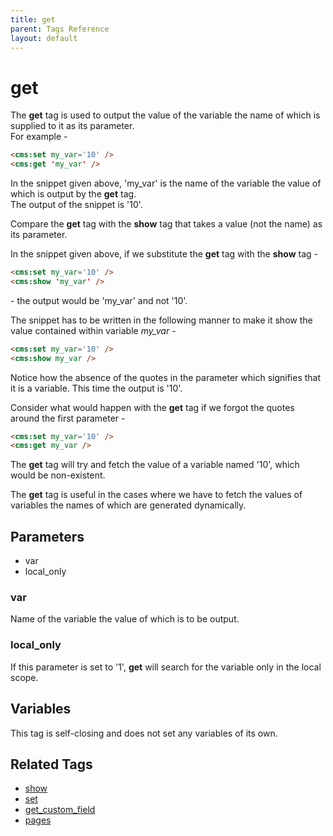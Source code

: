 ```yaml
---
title: get
parent: Tags Reference
layout: default
---
```


# get

The **get** tag is used to output the value of the variable the name of which is supplied to it as its parameter.<br/>
For example -

```html
<cms:set my_var='10' />
<cms:get 'my_var' />
```

In the snippet given above,  'my\_var' is the name of the variable the value of which is output by the **get** tag.<br/>
The output of the snippet is '10'.

Compare the **get** tag with the **show** tag that takes a value (not the name) as its parameter.

In the snippet given above, if we substitute the **get** tag with the **show** tag -

```html
<cms:set my_var='10' />
<cms:show 'my_var' />
```

\- the output would be 'my\_var' and not '10'.

The snippet has to be written in the following manner to make it show the value contained within variable *my\_var* -

```html
<cms:set my_var='10' />
<cms:show my_var />
```

Notice how the absence of the quotes in the parameter which signifies that it is a variable. This time the output is '10'.

Consider what would happen with the **get** tag if we forgot the quotes around the first parameter -

```html
<cms:set my_var='10' />
<cms:get my_var />
```

The **get** tag will try and fetch the value of a variable named '10', which would be non-existent.

The **get** tag is useful in the cases where we have to fetch the values of variables the names of which are generated dynamically.

## Parameters

* var
* local\_only

### var

Name of the variable the value of which is to be output.

### local_only

If this parameter is set to '1', **get** will search for the variable only in the local scope.

## Variables

This tag is self-closing and does not set any variables of its own.

## Related Tags

* [show](./show.html)
* [set](./set.html)
* [get\_custom\_field](./get_custom_field.html)
* [pages](./pages.html)
